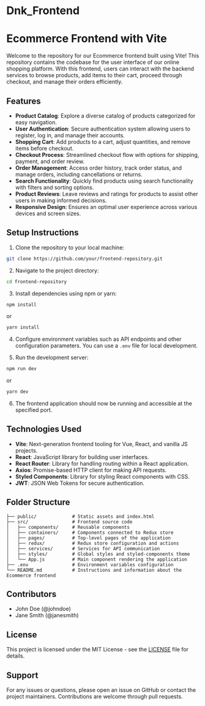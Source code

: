 # Dnk_Frontend
 
# Ecommerce Frontend with Vite

Welcome to the repository for our Ecommerce frontend built using Vite! This repository contains the codebase for the user interface of our online shopping platform. With this frontend, users can interact with the backend services to browse products, add items to their cart, proceed through checkout, and manage their orders efficiently.

## Features

- **Product Catalog**: Explore a diverse catalog of products categorized for easy navigation.
- **User Authentication**: Secure authentication system allowing users to register, log in, and manage their accounts.
- **Shopping Cart**: Add products to a cart, adjust quantities, and remove items before checkout.
- **Checkout Process**: Streamlined checkout flow with options for shipping, payment, and order review.
- **Order Management**: Access order history, track order status, and manage orders, including cancellations or returns.
- **Search Functionality**: Quickly find products using search functionality with filters and sorting options.
- **Product Reviews**: Leave reviews and ratings for products to assist other users in making informed decisions.
- **Responsive Design**: Ensures an optimal user experience across various devices and screen sizes.

## Setup Instructions

1. Clone the repository to your local machine:

```bash
git clone https://github.com/your/frontend-repository.git
```

2. Navigate to the project directory:

```bash
cd frontend-repository
```

3. Install dependencies using npm or yarn:

```bash
npm install
```

or

```bash
yarn install
```

4. Configure environment variables such as API endpoints and other configuration parameters. You can use a `.env` file for local development.

5. Run the development server:

```bash
npm run dev
```

or

```bash
yarn dev
```

6. The frontend application should now be running and accessible at the specified port.

## Technologies Used

- **Vite**: Next-generation frontend tooling for Vue, React, and vanilla JS projects.
- **React**: JavaScript library for building user interfaces.
- **React Router**: Library for handling routing within a React application.
- **Axios**: Promise-based HTTP client for making API requests.
- **Styled Components**: Library for styling React components with CSS.
- **JWT**: JSON Web Tokens for secure authentication.

## Folder Structure

```
├── public/             # Static assets and index.html
├── src/                # Frontend source code
│   ├── components/     # Reusable components
│   ├── containers/     # Components connected to Redux store
│   ├── pages/          # Top-level pages of the application
│   ├── redux/          # Redux store configuration and actions
│   ├── services/       # Services for API communication
│   ├── styles/         # Global styles and styled-components theme
│   └── App.js          # Main component rendering the application
├── .env                # Environment variables configuration
└── README.md           # Instructions and information about the Ecommerce frontend
```

## Contributors

- John Doe (@johndoe)
- Jane Smith (@janesmith)

## License

This project is licensed under the MIT License - see the [LICENSE](LICENSE) file for details.

## Support

For any issues or questions, please open an issue on GitHub or contact the project maintainers. Contributions are welcome through pull requests.
